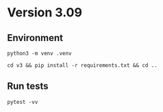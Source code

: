 # Version 3.09

## Environment

```Shell
python3 -m venv .venv
```

```Shell
cd v3 && pip install -r requirements.txt && cd ..
```

## Run tests

```Shell
pytest -vv
```
